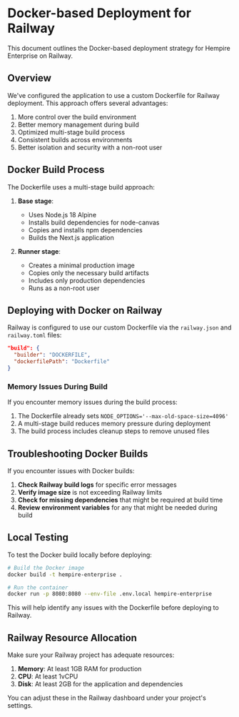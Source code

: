 # Docker-based Deployment for Railway

This document outlines the Docker-based deployment strategy for Hempire Enterprise on Railway.

## Overview

We've configured the application to use a custom Dockerfile for Railway deployment. This approach offers several advantages:

1. More control over the build environment
2. Better memory management during build
3. Optimized multi-stage build process
4. Consistent builds across environments
5. Better isolation and security with a non-root user

## Docker Build Process

The Dockerfile uses a multi-stage build approach:

1. **Base stage**:
   - Uses Node.js 18 Alpine
   - Installs build dependencies for node-canvas
   - Copies and installs npm dependencies
   - Builds the Next.js application

2. **Runner stage**:
   - Creates a minimal production image
   - Copies only the necessary build artifacts
   - Includes only production dependencies
   - Runs as a non-root user

## Deploying with Docker on Railway

Railway is configured to use our custom Dockerfile via the `railway.json` and `railway.toml` files:

```json
"build": {
  "builder": "DOCKERFILE",
  "dockerfilePath": "Dockerfile"
}
```

### Memory Issues During Build

If you encounter memory issues during the build process:

1. The Dockerfile already sets `NODE_OPTIONS='--max-old-space-size=4096'`
2. A multi-stage build reduces memory pressure during deployment
3. The build process includes cleanup steps to remove unused files

## Troubleshooting Docker Builds

If you encounter issues with Docker builds:

1. **Check Railway build logs** for specific error messages
2. **Verify image size** is not exceeding Railway limits
3. **Check for missing dependencies** that might be required at build time
4. **Review environment variables** for any that might be needed during build

## Local Testing

To test the Docker build locally before deploying:

```bash
# Build the Docker image
docker build -t hempire-enterprise .

# Run the container
docker run -p 8080:8080 --env-file .env.local hempire-enterprise
```

This will help identify any issues with the Dockerfile before deploying to Railway.

## Railway Resource Allocation

Make sure your Railway project has adequate resources:

1. **Memory**: At least 1GB RAM for production
2. **CPU**: At least 1vCPU
3. **Disk**: At least 2GB for the application and dependencies

You can adjust these in the Railway dashboard under your project's settings.
